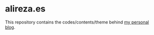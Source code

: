 # alireza.es
This repository contains the codes/contents/theme behind [my personal blog](http://alireza.es).
